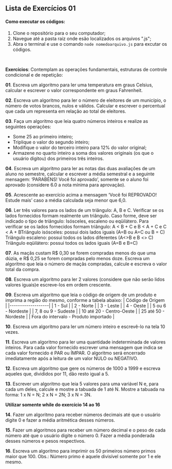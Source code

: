 ## Lista de Exercícios 01

#### Como executar os códigos:

1. Clone o repositório para o seu computador;
2. Navegue até a pasta raiz onde esão localizados os arquivos ".js";
3. Abra o terminal e use o comando `node nomedoarquivo.js` para excutar os códigos.


<br>

**Exercícios**: Contemplam as operações fundamentais, estruturas de controle condicional e de repetição:

**01**. Escreva um algoritmo para ler uma temperatura em graus Celsius, calcular e escrever o valor correspondente em graus Fahrenheit.

**02**. Escreva um algoritmo para ler o número de eleitores de um município, o número de votos brancos, nulos e válidos. Calcular e escrever o percentual que cada um representa em relação ao total de eleitores.

**03**. Faça um algoritmo que leia quatro números inteiros e realize as seguintes operações:

- Some 25 ao primeiro inteiro;
- Triplique o valor do segundo inteiro;
- Modifique o valor do terceiro inteiro para 12% do valor original;
- Armazene no quarto inteiro a soma dos valores originais (os que o usuário digitou) dos primeiros três inteiros.

**04**. Escreva um algoritmo para ler as notas das duas avaliações de um aluno no semestre, calcular e escrever a média semestral e a seguinte mensagem: ‘PARABÉNS! Você foi aprovado’, somente se o aluno foi aprovado (considere 6.0 a nota mínima para aprovação).

**05**. Acrescente ao exercício acima a mensagem ‘Você foi REPROVADO! Estude mais’ caso a média calculada seja menor que 6,0.

**06**. Ler três valores para os lados de um triângulo: A, B e C. Verificar se os lados fornecidos formam realmente um triângulo. Caso forme, deve ser indicado o tipo de triângulo: Isósceles, escaleno ou eqüilátero. Para verificar se os lados fornecidos formam triângulo: A < B + C e B < A + C e C < A + BTriângulo isósceles: possui dois lados iguais (A=B ou A=C ou B = C)
Triângulo escaleno: possui todos os lados diferentes (A<>B e B <> C)
Triângulo eqüilátero: possui todos os lados iguais (A=B e B=C)

**07**. As maçãs custam R$ 0,30 se forem compradas menos do que uma dúzia, e R$ 0,25 se forem compradas pelo menos doze. Escreva um algoritmo que leia o número de maçãs compradas, calcule e escreva o valor total da compra.

**08**. Escreva um algoritmo para ler 2 valores (considere que não serão lidos valores iguais)e escreve-los em ordem crescente.

**09**. Escreva um algoritmo que leia o código de origem de um produto e imprima a região do mesmo, conforme a tabela abaixo:
| Código de Origem  |
|-------------------|
| 1 - Sul           |
| 2 - Norte         |
| 3 - Leste         |
| 4 - Oeste         |
| 5 ou 6 - Nordeste |
| 7, 8 ou 9 - Sudeste |
| 10 até 20 - Centro-Oeste |
| 25 até 50 - Nordeste |
| Fora do intervalo - Produto importado |

**10**. Escreva um algoritmo para ler um número inteiro e escrevê-lo na tela 10 vezes.

**11**. Escreva um algoritmo para ler uma quantidade indeterminada de valores inteiros. Para cada valor fornecido escrever uma mensagem que indica se cada valor fornecido é PAR ou ÍMPAR. O algoritmo será encerrado imediatamente após a leitura de um valor NULO ou NEGATIVO.

**12**. Escreva um algoritmo que gere os números de 1000 a 1999 e escreva aqueles que, divididos por 11, dão resto igual a 5.

**13**. Escrever um algoritmo que leia 5 valores para uma variável N e, para cada um deles, calcule e mostre a tabuada de 1 até N. Mostre a tabuada na forma:
1 x N = N;
2 x N = 2N;
3 x N = 3N.

**Utilizar somente while do exercício 14 ao 16**

**14**. Fazer um algoritmo para receber números decimais até que o usuário digite 0 e fazer a média aritmética desses números.

**15**. Fazer um algoritmos para receber um número decimal e o peso de cada número até que o usuário digite o número 0. Fazer a média ponderada desses números e pesos respectivos.

**16**. Escreva um algoritmo para imprimir os 50 primeiros número primos maior que 100.
Obs.: Número primo é aquele divisível somente por 1 e ele mesmo.

